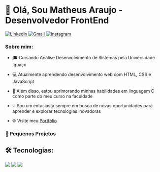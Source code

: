 <!DOCTYPE html>
<html>
<body>
    
<h1>👋 Olá, Sou Matheus Araujo - Desenvolvedor FrontEnd</h1>

<a href="https://www.linkedin.com/in/matheus-araujo-26b01131a/?trk=opento_sprofile_topcard" target="_blank">
<img src="https://img.shields.io/badge/LinkedIn-0077B5?style=for-the-badge&logo=linkedin&logoColor=white" alt="Linkedin">
</a>
<a href="https://mail.google.com/mail/u/0/#inbox" target="_blank">
<img src="https://img.shields.io/badge/Gmail-D14836?style=for-the-badge&logo=gmail&logoColor=white" alt="Gmail">
</a>
<a href="https://www.instagram.com/mths_arauj0/" target="_blank">
<img src="https://img.shields.io/badge/Instagram-E4405F?style=for-the-badge&logo=instagram&logoColor=white" alt="Instagram">
</a>

<h3>Sobre mim:</h3>

<ul>
<li><p>🎓 Cursando Análise Desenvolvimento de Sistemas pela Universidade Iguaçu</p></li>
<li><p>💻 Atualmente aprendendo desenvolvimento web com HTML, CSS e JavaScript</p></li>
<li><p>📘 Além disso, estou aprimorando minhas habilidades em linguagem C como parte do meu curso na faculdade</p></li>
<li><p>💡 Sou um entusiasta sempre em busca de novas oportunidades para aprender e explorar tecnologias inovadoras</p></li>
<li><p>🌐 Visite meu <a href="url" target="_blank">Portfólio</a></p></li>
</ul>

<h3>🚀 Pequenos Projetos</h3>

<a href="url" target="_blank"></a>
<a href="url" target="_blank"></a>
<a href="url" target="_blank"></a>

<h2>🛠 Tecnologias:</h2>

<img src="https://skillicons.dev/icons?i=html,css,js">
               

<img src="https://github-readme-stats.vercel.app/api?username=Mtheuxa&show_icons=true&theme=dark">
<img src="https://github-readme-stats.vercel.app/api/top-langs/?username=Mtheuxa&layout=compact">

  </body>
</html>
